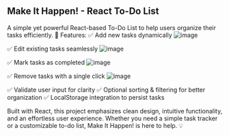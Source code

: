 ## Make It Happen! - React To-Do List
A simple yet powerful React-based To-Do List to help users organize their tasks efficiently. 🚀
Features:
✅ Add new tasks dynamically
![image](https://github.com/user-attachments/assets/f6c2b1da-391a-4b70-9c04-6e9b6f3bc58f)

✅ Edit existing tasks seamlessly
![image](https://github.com/user-attachments/assets/85165203-d007-4d77-9fe0-58e76fdcc585)

✅ Mark tasks as completed
![image](https://github.com/user-attachments/assets/38e00b43-ba9f-4f6e-a8b8-f492a24486e1)

✅ Remove tasks with a single click
![image](https://github.com/user-attachments/assets/7d09ab38-6e36-463e-b4ee-59e9f0e760de)

✅ Validate user input for clarity
✅ Optional sorting & filtering for better organization
✅ LocalStorage integration to persist tasks

Built with React, this project emphasizes clean design, intuitive functionality, and an effortless user experience. Whether you need a simple task tracker or a customizable to-do list, Make It Happen! is here to help. 💡
